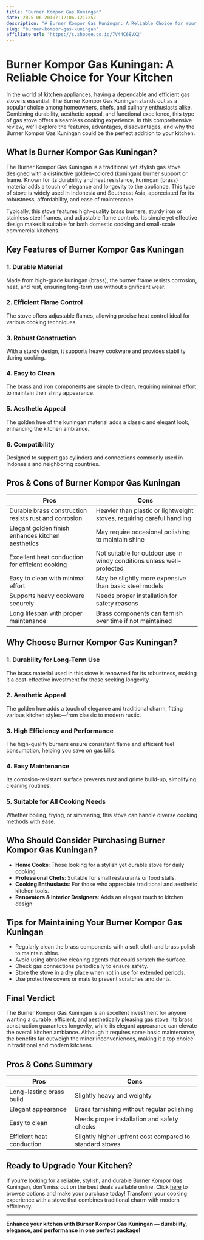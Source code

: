 ```yaml
---
title: "Burner Kompor Gas Kuningan"
date: 2025-06-20T07:12:06.121725Z
description: "# Burner Kompor Gas Kuningan: A Reliable Choice for Your Kitchen..."
slug: "burner-kompor-gas-kuningan"
affiliate_url: "https://s.shopee.co.id/7V44C68VX2"
---
```

# Burner Kompor Gas Kuningan: A Reliable Choice for Your Kitchen

In the world of kitchen appliances, having a dependable and efficient gas stove is essential. The Burner Kompor Gas Kuningan stands out as a popular choice among homeowners, chefs, and culinary enthusiasts alike. Combining durability, aesthetic appeal, and functional excellence, this type of gas stove offers a seamless cooking experience. In this comprehensive review, we'll explore the features, advantages, disadvantages, and why the Burner Kompor Gas Kuningan could be the perfect addition to your kitchen.

## What Is Burner Kompor Gas Kuningan?

The Burner Kompor Gas Kuningan is a traditional yet stylish gas stove designed with a distinctive golden-colored (kuningan) burner support or frame. Known for its durability and heat resistance, kuningan (brass) material adds a touch of elegance and longevity to the appliance. This type of stove is widely used in Indonesia and Southeast Asia, appreciated for its robustness, affordability, and ease of maintenance.

Typically, this stove features high-quality brass burners, sturdy iron or stainless steel frames, and adjustable flame controls. Its simple yet effective design makes it suitable for both domestic cooking and small-scale commercial kitchens.

## Key Features of Burner Kompor Gas Kuningan

### 1. Durable Material  
Made from high-grade kuningan (brass), the burner frame resists corrosion, heat, and rust, ensuring long-term use without significant wear.

### 2. Efficient Flame Control  
The stove offers adjustable flames, allowing precise heat control ideal for various cooking techniques.

### 3. Robust Construction  
With a sturdy design, it supports heavy cookware and provides stability during cooking.

### 4. Easy to Clean  
The brass and iron components are simple to clean, requiring minimal effort to maintain their shiny appearance.

### 5. Aesthetic Appeal  
The golden hue of the kuningan material adds a classic and elegant look, enhancing the kitchen ambiance.

### 6. Compatibility  
Designed to support gas cylinders and connections commonly used in Indonesia and neighboring countries.

## Pros & Cons of Burner Kompor Gas Kuningan

| **Pros** | **Cons** |
|------------|------------|
| Durable brass construction resists rust and corrosion | Heavier than plastic or lightweight stoves, requiring careful handling |
| Elegant golden finish enhances kitchen aesthetics | May require occasional polishing to maintain shine |
| Excellent heat conduction for efficient cooking | Not suitable for outdoor use in windy conditions unless well-protected |
| Easy to clean with minimal effort | May be slightly more expensive than basic steel models |
| Supports heavy cookware securely | Needs proper installation for safety reasons |
| Long lifespan with proper maintenance | Brass components can tarnish over time if not maintained |

## Why Choose Burner Kompor Gas Kuningan?

### 1. Durability for Long-Term Use  
The brass material used in this stove is renowned for its robustness, making it a cost-effective investment for those seeking longevity.

### 2. Aesthetic Appeal  
The golden hue adds a touch of elegance and traditional charm, fitting various kitchen styles—from classic to modern rustic.

### 3. High Efficiency and Performance  
The high-quality burners ensure consistent flame and efficient fuel consumption, helping you save on gas bills.

### 4. Easy Maintenance  
Its corrosion-resistant surface prevents rust and grime build-up, simplifying cleaning routines.

### 5. Suitable for All Cooking Needs  
Whether boiling, frying, or simmering, this stove can handle diverse cooking methods with ease.

## Who Should Consider Purchasing Burner Kompor Gas Kuningan?

- **Home Cooks**: Those looking for a stylish yet durable stove for daily cooking.
- **Professional Chefs**: Suitable for small restaurants or food stalls.
- **Cooking Enthusiasts**: For those who appreciate traditional and aesthetic kitchen tools.
- **Renovators & Interior Designers**: Adds an elegant touch to kitchen design.

## Tips for Maintaining Your Burner Kompor Gas Kuningan

- Regularly clean the brass components with a soft cloth and brass polish to maintain shine.
- Avoid using abrasive cleaning agents that could scratch the surface.
- Check gas connections periodically to ensure safety.
- Store the stove in a dry place when not in use for extended periods.
- Use protective covers or mats to prevent scratches and dents.

## Final Verdict

The Burner Kompor Gas Kuningan is an excellent investment for anyone wanting a durable, efficient, and aesthetically pleasing gas stove. Its brass construction guarantees longevity, while its elegant appearance can elevate the overall kitchen ambiance. Although it requires some basic maintenance, the benefits far outweigh the minor inconveniences, making it a top choice in traditional and modern kitchens.

## Pros & Cons Summary

| **Pros** | **Cons** |
|------------|------------|
| Long-lasting brass build | Slightly heavy and weighty |
| Elegant appearance | Brass tarnishing without regular polishing |
| Easy to clean | Needs proper installation and safety checks |
| Efficient heat conduction | Slightly higher upfront cost compared to standard stoves |

## Ready to Upgrade Your Kitchen?

If you're looking for a reliable, stylish, and durable Burner Kompor Gas Kuningan, don't miss out on the best deals available online. Click [here](https://s.shopee.co.id/7V44C68VX2) to browse options and make your purchase today! Transform your cooking experience with a stove that combines traditional charm with modern efficiency.

---

**Enhance your kitchen with Burner Kompor Gas Kuningan — durability, elegance, and performance in one perfect package!**